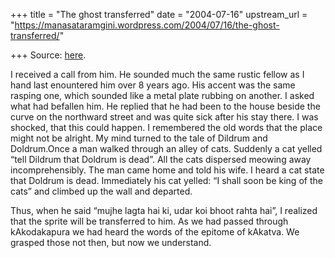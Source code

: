 +++
title = "The ghost transferred"
date = "2004-07-16"
upstream_url = "https://manasataramgini.wordpress.com/2004/07/16/the-ghost-transferred/"

+++
Source: [here](https://manasataramgini.wordpress.com/2004/07/16/the-ghost-transferred/).

I received a call from him. He sounded much the same rustic fellow as I hand last enountered him over 8 years ago. His accent was the same rasping one, which sounded like a metal plate rubbing on another. I asked what had befallen him. He replied that he had been to the house beside the curve on the northward street and was quite sick after his stay there. I was shocked, that this could happen. I remembered the old words that the place might not be alright. My mind turned to the tale of Dildrum and Doldrum.Once a man walked through an alley of cats. Suddenly a cat yelled “tell Dildrum that Doldrum is dead”. All the cats dispersed meowing away incomprehensibly. The man came home and told his wife. I heard a cat state that Doldrum is dead. Immediately his cat yelled: “I shall soon be king of the cats” and climbed up the wall and departed.

Thus, when he said “mujhe lagta hai ki, udar koi bhoot rahta hai”, I realized that the sprite will be transferred to him. As we had passed through kAkodakapura we had heard the words of the epitome of kAkatva. We grasped those not then, but now we understand.

